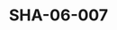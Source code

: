---
pid: SHA-06-007
title: SHA-06-007
language: ar
original_label: 
rights: شرحبيل احمد
location_of_original: شرحبيل احمد
photographer_or_studio: 
scanned_from: photograph 10.1 by 13
_date: March 1982
location: الخرطوم
description: شرحبيل احمد و فرقته
additional_notes: 
permission_display: 'yes'
on_server: 'no'
on_website: 'no'
permalink: /photopages/ar/SHA-06-007
layout: photo-page
---